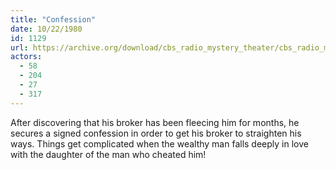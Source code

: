 ```yaml
---
title: "Confession"
date: 10/22/1980
id: 1129
url: https://archive.org/download/cbs_radio_mystery_theater/cbs_radio_mystery_theater-1101-1150.zip/cbs_radio_mystery_theater-1101-1150%2Fcbsrmt_1129_confession.mp3
actors:
  - 58
  - 204
  - 27
  - 317
---
```

After discovering that his broker has been fleecing him for months, he secures a signed confession in order to get his broker to straighten his ways. Things get complicated when the wealthy man falls deeply in love with the daughter of the man who cheated him!